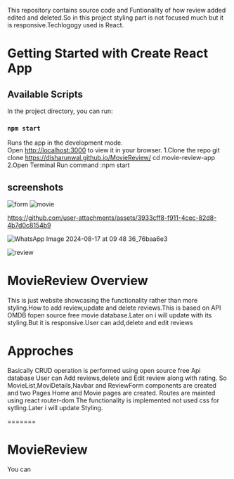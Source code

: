 This repository contains source code and Funtionality of how review added edited and deleted.So in this project styling  part is not focused much but it is responsive.Techlogogy used is React.
# Getting Started with Create React App

## Available Scripts

In the project directory, you can run:

### `npm start`

Runs the app in the development mode.\
Open [http://localhost:3000](http://localhost:3000) to view it in your browser.
1.Clone the repo git clone https://disharunwal.github.io/MovieReview/
cd movie-review-app
2.Open Terminal Run command :npm start

## screenshots
![form](https://github.com/user-attachments/assets/580c4699-4146-4591-bc14-d75969a0f14b)
![movie](https://github.com/user-attachments/assets/5a44f9f4-e094-421b-ae4f-a3544387fab6)


https://github.com/user-attachments/assets/3933cff8-f911-4cec-82d8-4b7d0c8154b9


![WhatsApp Image 2024-08-17 at 09 48 36_76baa6e3](https://github.com/user-attachments/assets/33607320-e27d-45f3-aa15-4a7b916f9456)

![review](https://github.com/user-attachments/assets/f0374d45-ef57-4aa8-bac8-143c1e5427dc)

# MovieReview Overview
This is just website showcasing the functionality rather than more styling.How to add review,update and delete reviews.This is based on API OMDB fopen source free movie database.Later on i will update with its styling.But it is responsive.User can add,delete and edit reviews
# Approches
Basically CRUD operation is performed using open source free Api database User can Add reviews,delete and Edit review along with rating.
So MovieList,MoviDetails,Navbar and ReviewForm components are created and two Pages Home and Movie pages are created.
Routes are mainted using react router-dom
The functionality is implemented not used css for sytling.Later i will update Styling.




=======
# MovieReview
You can 

